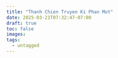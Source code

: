 ```yaml
---
title: "Thanh Chien Truyen Ki Phan Mot"
date: 2025-03-21T07:32:47-07:00
draft: true
toc: false
images:
tags:
  - untagged
---
```



